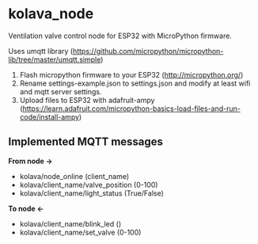 # kolava_node

Ventilation valve control node for ESP32 with MicroPython firmware.

Uses umqtt library (https://github.com/micropython/micropython-lib/tree/master/umqtt.simple)

1. Flash micropython firmware to your ESP32 (http://micropython.org/)
2. Rename settings-example.json to settings.json and modify at least wifi and mqtt server settings.
3. Upload files to ESP32 with adafruit-ampy (https://learn.adafruit.com/micropython-basics-load-files-and-run-code/install-ampy)


## Implemented MQTT messages

**From node ->**
- kolava/node_online (client_name)
- kolava/client_name/valve_position (0-100)
- kolava/client_name/light_status (True/False)

**To node <-**
- kolava/client_name/blink_led ()
- kolava/client_name/set_valve (0-100)